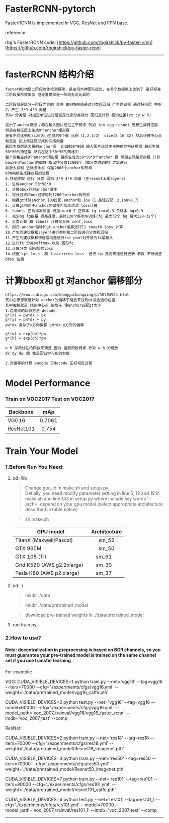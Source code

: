 # FasterRCNN-pytorch

FasterRCNN is implemented in VGG, ResNet and FPN base. 

reference:

rbg's FasterRCNN code: [https://github.com/rbgirshick/py-faster-rcnn](https://github.com/rbgirshick/py-faster-rcnn)

-----
# fasterRCNN 结构介绍
    fasterRCNN是二阶段物体检测框架，是由何大神团队提出，在多个数据集上达到了 最好标准
    二阶段虽然效率低 但是准确率是一阶段无法比肩的
    
    二阶段就是区分一阶段而言的 首先 由RPN网络通过分类和回归 产生建议框 通过特征层 卷积后 产生 2*9 4*9 向量
    其中 分类是 对指定单位进行是否是北京分类得分 回归是计算 框的位置(cx cy w h)
    
    提出了anchor概念；即在输入图片经过主干网络 列如 fpn vgg resnet 卷积生成特征层 然后在特征层上生成9个anchor矩形框
    是有不同比例和size大小生成的9个框 比例（1,2,1/2） size(8 16 32) 然后计算中心点和宽高 加上特征层形成的网络向量
    最后生成的是大量的anchor框  比如800*800 输入图片经过主干网络的特征提取 最后生成50*50的特征层 然后在这个50*50的网格中
    每个网格生成9个anchor矩形框 最终生成的50*50*9个anchor 框 然后去除越界的框 计算bbox针对anchor的偏移 取出得分前12000个（由分类得到的）之后进行
    非极大抑制 去除多余框 保留2000个anchor矩形框
    RPN网络生成建议框的过程
    0.特征提取 进行 分类 回归 2*9 4*9 向量（在resnet上是layer3）
    1. 生成anchor 50*50*9 
    2. 计算bbox针对anchor偏移
    3. 得分过滤和nms过滤得到1200个anchor矩形框
    4. 根据gt计算anchor IOU匹配 anchor和 iou（1.最佳匹配，2.iou>0.7）
    5. 计算gt相对于anchor的偏移为后续过滤 loss计算
    6. labels 正负样本设置 根据iou>0.7 正样本 fg iou<0.3 负样本 bg<0.3
    7. 减少bg fg数量 提高速度，最终128个框参与训练(fg 最大32个 bg 最大128-32个)
    8. 分类计算 和 labels 计算交叉熵 conf_loss
    9. 回归-anchor偏移和gt-anchor偏移进行l1 smooth loss 计算 
    10.产生的建议框和layer4进行卷积第二阶段进行分类和回归
    11.产生的建议框和特征层向量进行roi-pool对齐最为fc层输入
    12.进行fc 分类softmax 以及 回归fc 
    13.计算分类 回归后的loss
    14.根据 rpn loss  和 fasterrcnn loss  进行 bp 反向传播进行更新 参数 不断调整bbox 位置 
    
    
   # 计算bbox和 gt 对anchor 偏移部分
    https://www.cnblogs.com/wangguchangqing/p/10393934.html
    其中心思想就是针对 anchor的偏移于缩放来找到gt最合适的位置 
    其中偏移就是 找到中心点 缩放来 使anchor匹配gt大小 
    1.边境框的回归方法 decode 
    g*(x) = pw*dx + px
    g*(y) = ph*dx + py
    pw*dx 类似于x方向偏移 ph*dx y方向的偏移 
    
    g*(w) = exp(dw)*pw
    g*(h) = exp(dh)*pw
    
    w h 采用线性的函数来调整 因为 指数函数特点 针对 w h 的缩放 
    dx dy dw dh 都是回归学习到的参数 
    
    2.对偏移的计算 encode 于decode 正好相反过程
    

# Model Performance 
### Train on VOC2017 Test on VOC2017  

   | Backbone        | mAp |
   | ----------      |:------:|
   | VGG16 | 0.7061 |
   | ResNet101 | 0.754 |

# Train Your Model
### 1.Before Run You Need:
1. cd ./lib 
 
   > Change gpu_id in make.sh and setup.py.    
   Detially, you need modify parameter setting in line 5, 12 and 19 in make.sh and line 143 in setup.py where include key words '-arch=' depend on your gpu model.(select appropriate architecture described in table below) 
   
   > sh make.sh

    | GPU model        | Architecture    | 
    | --------   | :-----: |
    | TitanX (Maxwell/Pascal)        | sm_52      |
    | GTX 960M        | sm_50 |
    | GTX 108 (Ti)  |sm_61    |
    | Grid K520 (AWS g2.2xlarge)   |sm_30      |
    | Tesla K80 (AWS p2.xlarge)    |sm_37      |

2. cd ../
	 
   > mkdir ./data
	 
   > mkdir ./data/pretrained_model
	 
   > download pre-trained weights in ./data/pretrained_model
   
3. run train.py
   
### 2.How to use?
#### **Note: decentralization in preprocesing is based on BGR channels, so you must guarantee your pre-trained model is trained on the same channel set if you use transfer learning**

For example:

VGG:
CUDA_VISIBLE_DEVICES=1 python train.py --net='vgg16' --tag=vgg16 --iters=70000 --cfg='./experiments/cfgs/vgg16.yml' --weight='./data/pretrained_model/vgg16_caffe.pth'

CUDA_VISIBLE_DEVICES=2 python test.py --net='vgg16' --tag=vgg16 --model=60000 --cfg='./experiments/cfgs/vgg16.yml' --model_path='voc_2007_trainval/vgg16/vgg16_faster_rcnn' --imdb='voc_2007_test' --comp

ResNet:

CUDA_VISIBLE_DEVICES=2 python train.py --net='res18' --tag=res18 --iters=70000 --cfg='./experiments/cfgs/res18.yml' --weight='./data/pretrained_model/Resnet18_imagenet.pth'

CUDA_VISIBLE_DEVICES=3 python train.py --net='res50' --tag=res50 --iters=70000 --cfg='./experiments/cfgs/res50.yml' --weight='./data/pretrained_model/Resnet50_imagenet.pth'

CUDA_VISIBLE_DEVICES=7 python train.py --net='res101' --tag=res101 --iters=80000 --cfg='./experiments/cfgs/res101.yml' --weight='./data/pretrained_model/resnet101_caffe.pth'

CUDA_VISIBLE_DEVICES=6 python test.py --net='res101' --tag=res101_1 --cfg='./experiments/cfgs/res101.yml' --model=70000 --model_path='voc_2007_trainval/res101_1' --imdb='voc_2007_test' --comp

----
